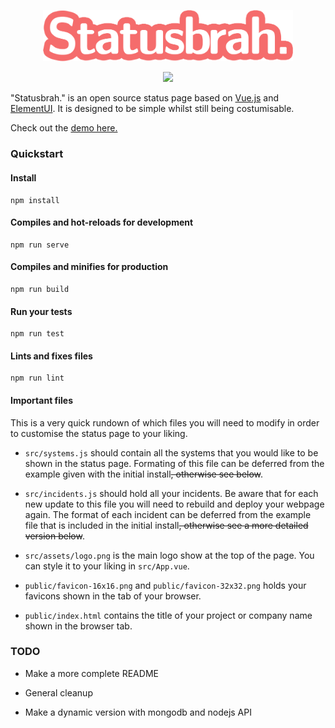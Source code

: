 



<p align="center">
  <img src="./docs/img/logo.900bf76c.png" width="400">
</p>



<p align="center">
  <img src="https://img.shields.io/badge/License-MIT-yellow.svg">
</p>



"Statusbrah." is an open source status page based on [Vue.js](https://vuejs.org/) and [ElementUI](https://github.com/ElemeFE/element). It is designed to be simple whilst still being costumisable.



Check out the [demo here.](https://westh.github.io/statusbrah/)



### Quickstart

#### Install

```
npm install
```

#### Compiles and hot-reloads for development
```
npm run serve
```

#### Compiles and minifies for production
```
npm run build
```

#### Run your tests
```
npm run test
```

#### Lints and fixes files
```
npm run lint
```

#### Important files

This is a very quick rundown of which files you will need to modify in order to customise the status page to your liking.

- `src/systems.js`  should contain all the systems that you would like to be shown in the status page. Formating of this file can be deferred from the example given with the initial install~~, otherwise see below~~.

- `src/incidents.js`  should hold all your incidents. Be aware that for each new update to this file you will need to rebuild and deploy your webpage again. The format of each incident can be deferred from the example file that is included in the initial install~~, otherwise see a more detailed version below~~.

- `src/assets/logo.png`  is the main logo show at the top of the page. You can style it to your liking in  `src/App.vue`.

- `public/favicon-16x16.png` and `public/favicon-32x32.png` holds your favicons shown in the tab of your browser.

- `public/index.html`  contains the title of your project or company name shown in the browser tab.

  

### TODO

- Make a more complete README

- General cleanup

- Make a dynamic version with mongodb and nodejs API

  


